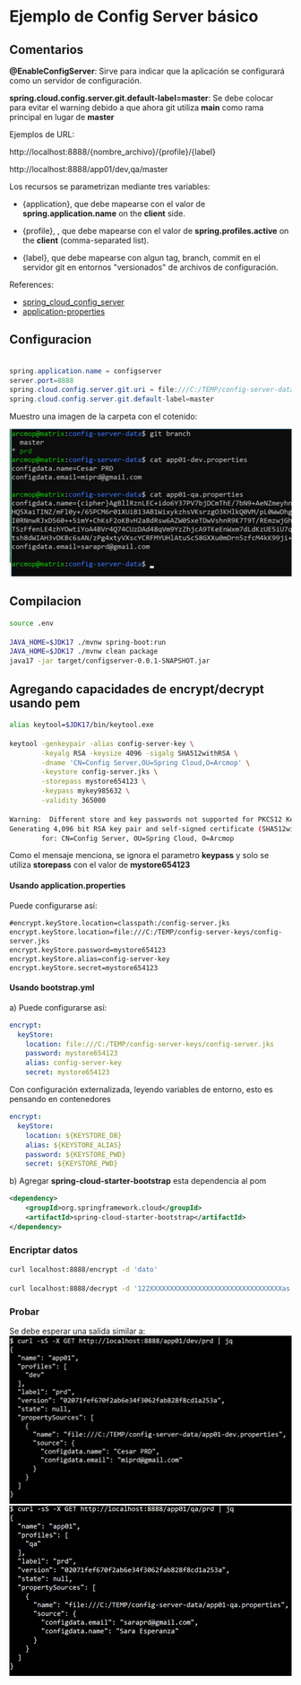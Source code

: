 # Ejemplo de Config Server básico

## Comentarios

**@EnableConfigServer**: Sirve para indicar que la aplicación se configurará como un servidor de configuración.

**spring.cloud.config.server.git.default-label=master**: Se debe colocar para evitar el warning debido a que ahora git utiliza **main** como rama principal en lugar de **master**

Ejemplos de URL:

http://localhost:8888/{nombre_archivo}/{profile}/{label}

http://localhost:8888/app01/dev,qa/master


Los recursos se parametrizan mediante tres variables:

- {application}, que debe mapearse con el valor de **spring.application.name** on the **client** side.

- {profile}, , que debe mapearse con el valor de **spring.profiles.active** on the **client** (comma-separated list).

- {label}, que debe mapearse con algun tag, branch, commit en el servidor git en entornos "versionados" de archivos de configuración.

References:
- [spring_cloud_config_server](https://docs.spring.io/spring-cloud-config/docs/current/reference/html/#_spring_cloud_config_server)
- [application-properties](https://docs.spring.io/spring-boot/docs/current/reference/html/application-properties.html)

## Configuracion

```java

spring.application.name = configserver
server.port=8888
spring.cloud.config.server.git.uri = file:///C:/TEMP/config-server-data
spring.cloud.config.server.git.default-label=master

```

Muestro una imagen de la carpeta con el cotenido:

![](docs/2023-02-05-09-57-02.png)

## Compilacion

```sh
source .env

JAVA_HOME=$JDK17 ./mvnw spring-boot:run
JAVA_HOME=$JDK17 ./mvnw clean package
java17 -jar target/configserver-0.0.1-SNAPSHOT.jar

```

## Agregando capacidades de encrypt/decrypt usando pem
```sh 
alias keytool=$JDK17/bin/keytool.exe

keytool -genkeypair -alias config-server-key \
        -keyalg RSA -keysize 4096 -sigalg SHA512withRSA \
        -dname 'CN=Config Server,OU=Spring Cloud,O=Arcmop' \
        -keystore config-server.jks \
        -storepass mystore654123 \
        -keypass mykey985632 \
        -validity 365000
       
Warning:  Different store and key passwords not supported for PKCS12 KeyStores. Ignoring user-specified -keypass value.
Generating 4,096 bit RSA key pair and self-signed certificate (SHA512withRSA) with a validity of 90 days
        for: CN=Config Server, OU=Spring Cloud, O=Arcmop

```
Como el mensaje menciona, se ignora el parametro **keypass** y solo se utiliza **storepass** con el valor de **mystore654123**

#### Usando application.properties

Puede configurarse así:

```properties
#encrypt.keyStore.location=classpath:/config-server.jks
encrypt.keyStore.location=file:///C:/TEMP/config-server-keys/config-server.jks
encrypt.keyStore.password=mystore654123
encrypt.keyStore.alias=config-server-key
encrypt.keyStore.secret=mystore654123
```

#### Usando bootstrap.yml

a)  Puede configurarse así:

```yaml
encrypt:
  keyStore:
    location: file:///C:/TEMP/config-server-keys/config-server.jks
    password: mystore654123
    alias: config-server-key
    secret: mystore654123
```

Con configuración externalizada, leyendo variables de entorno, esto es pensando en contenedores

```yaml
encrypt:
  keyStore:
    location: ${KEYSTORE_DB}
    alias: ${KEYSTORE_ALIAS}
    password: ${KEYSTORE_PWD}
    secret: ${KEYSTORE_PWD}
```

b) Agregar **spring-cloud-starter-bootstrap** esta dependencia al pom

```xml
<dependency>
	<groupId>org.springframework.cloud</groupId>
	<artifactId>spring-cloud-starter-bootstrap</artifactId>
</dependency>
```

### Encriptar datos

```sh
curl localhost:8888/encrypt -d 'dato' 

curl localhost:8888/decrypt -d '122XXXXXXXXXXXXXXXXXXXXXXXXXXXXXXXXXas' 

```

### Probar

Se debe esperar una salida similar a:
![](docs/2023-02-05-09-54-54.png)
![](docs/2023-02-05-09-55-57.png)
